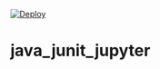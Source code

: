[![Deploy](https://www.herokucdn.com/deploy/button.svg)](https://heroku.com/deploy?template=https://github.com/nicolalandro/java_junit_jupyter.git)


# java_junit_jupyter
